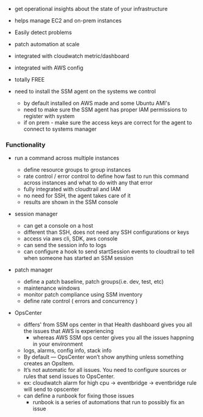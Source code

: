 * get operational insights about the state of your infrastructure
* helps manage EC2 and on-prem instances
* Easily detect problems
* patch automation at scale
* integrated with cloudwatch metric/dashboard
* integrated with AWS config
* totally FREE

* need to install the SSM agent on the systems we control
    * by default installed on AWS made and some Ubuntu AMI's
    * need to make sure the SSM agent has proper IAM permissions to register with system 
    * if on prem - make sure the access keys are correct for the agent to connect to systems manager


### Functionality

* run a command across multiple instances
    * define resource groups to group instances
    * rate control / error control to define how fast to run this command across instances and what to do with any that error
    * fully integrated with cloudtrail and IAM
    * no need for SSH, the agent takes care of it
    * results are shown in the SSM console

* session manager
    * can get a console on a host
    * different than SSH, does not need any SSH configurations or keys
    * access via aws cli, SDK, aws console
    * can send the session info to logs
    * can configure a hook to send startSession events to cloudtrail to tell when someone has started an SSM session


* patch manager
    * define a patch baseline, patch groups(i.e. dev, test, etc)
    * maintenance windows
    * monitor patch compliance using SSM inventory
    * define rate control ( errors  and concurrency ) 

* OpsCenter
    * differs' from SSM ops center in that Health dashboard gives you all the issues that AWS is experiencing
        * whereas AWS SSM ops center gives you all the issues happning in your environment
    * logs, alarms, config info, stack info
    * By default — OpsCenter won’t show anything unless something creates an OpsItem.
    * It’s not automatic for all issues. You need to configure sources or rules that send issues to OpsCenter. 
    * ex: cloudwatch alarm for high cpu -> eventbridge -> eventbridge rule will send to opscenter
    * can define a runbook for fixing those issues
        * runbook is a series of automations that run to possibly fix an issue
    